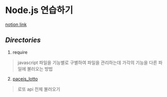 # Node.js 연습하기
[notion link](https://jonggurl96.notion.site/NodeJS-d44746ec8f7548b681b4b351e06e69ae)
## *Directories*

1. require
> javascript 파일을 기능별로 구별하여 파일을 관리하는데 가각의 기능을 다른 파일에 불러오는 방법

2. [pacejs_lotto](pacejs_lotto/README.md)
> 로또 api 전체 불러오기